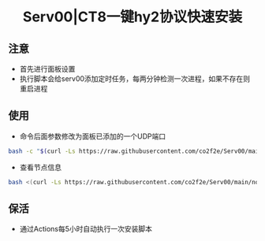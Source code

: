 <h1 align="center">
  Serv00|CT8一键hy2协议快速安装
</h1>

## 注意
* 首先进行面板设置
* 执行脚本会给serv00添加定时任务，每两分钟检测一次进程，如果不存在则重启进程

## 使用
* 命令后面参数修改为面板已添加的一个UDP端口
```bash
bash -c "$(curl -Ls https://raw.githubusercontent.com/co2f2e/Serv00/main/singbox_install.sh)" -- 9999
```
* 查看节点信息
```bash
bash <(curl -Ls https://raw.githubusercontent.com/co2f2e/Serv00/main/node_info.sh)
```
## 保活
* 通过Actions每5小时自动执行一次安装脚本













